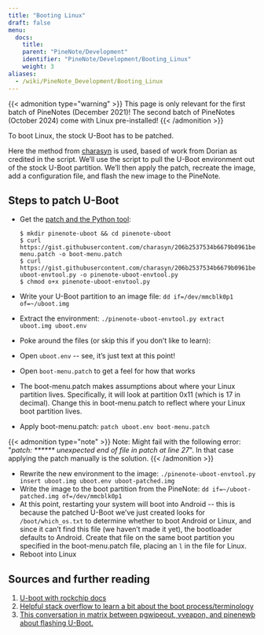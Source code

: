 ```yaml
---
title: "Booting Linux"
draft: false
menu:
  docs:
    title:
    parent: "PineNote/Development"
    identifier: "PineNote/Development/Booting_Linux"
    weight: 3
aliases:
  - /wiki/PineNote_Development/Booting_Linux
---
```


{{< admonition type="warning" >}}
This page is only relevant for the first batch of PineNotes (December 2021)! The second batch of PineNotes (October 2024) come with Linux pre-installed!
{{< /admonition >}}

To boot Linux, the stock U-Boot has to be patched.

Here the method from [charasyn](https://gist.github.com/charasyn/206b2537534b6679b0961be64cf9c35f) is used, based of work from Dorian as credited in the script. We’ll use the script to pull the U-Boot environment out of the stock U-Boot partition. We’ll then apply the patch, recreate the image, add a configuration file, and flash the new image to the PineNote.

## Steps to patch U-Boot

* Get the [patch and the Python tool](https://gist.github.com/charasyn/206b2537534b6679b0961be64cf9c35f):

  ```console
  $ mkdir pinenote-uboot && cd pinenote-uboot
  $ curl https://gist.githubusercontent.com/charasyn/206b2537534b6679b0961be64cf9c35f/raw/cc513998a36fac0cea266260e3ca3e64abfe3696/boot-menu.patch -o boot-menu.patch
  $ curl https://gist.githubusercontent.com/charasyn/206b2537534b6679b0961be64cf9c35f/raw/cc513998a36fac0cea266260e3ca3e64abfe3696/pinenote-uboot-envtool.py -o pinenote-uboot-envtool.py
  $ chmod o+x pinenote-uboot-envtool.py
  ```
* Write your U-Boot partition to an image file: `dd if=/dev/mmcblk0p1 of=~/uboot.img`
* Extract the environment: `./pinenote-uboot-envtool.py extract uboot.img uboot.env`
* Poke around the files (or skip this if you don’t like to learn):
* Open `uboot.env` -- see, it’s just text at this point! 
* Open `boot-menu.patch` to get a feel for how that works
* The boot-menu.patch makes assumptions about where your Linux partition lives. Specifically, it will look at partition 0x11 (which is 17 in decimal). Change this in boot-menu.patch to reflect where your Linux boot partition lives.
* Apply boot-menu.patch: `patch uboot.env boot-menu.patch`

{{< admonition type="note" >}}
 Note: Might fail with the following error: "_patch: \****** unexpected end of file in patch at line 27_". In that case applying the patch manually is the solution.
{{< /admonition >}}

* Rewrite the new environment to the image: `./pinenote-uboot-envtool.py insert uboot.img uboot.env uboot-patched.img`
* Write the image to the boot partition from the PineNote: `dd if=~/uboot-patched.img of=/dev/mmcblk0p1`
* At this point, restarting your system will boot into Android -- this is because the patched U-Boot we’ve just created looks for `/boot/which_os.txt` to determine whether to boot Android or Linux, and since it can’t find this file (we haven’t made it yet), the bootloader defaults to Android. Create that file on the same boot partition you specified in the boot-menu.patch file, placing an `l` in the file for Linux.
* Reboot into Linux

## Sources and further reading

1. [U-boot with rockchip docs](https://u-boot.readthedocs.io/en/latest/board/rockchip/rockchip.html)
2. [Helpful stack overflow to learn a bit about the boot process/terminology](https://stackoverflow.com/questions/31244862/what-is-the-use-of-spl-secondary-program-loader)
3. [This conversation in matrix between pgwipeout, vveapon, and pinenewb about flashing U-Boot.](https://matrix.to/#/!QtTzSRYMuozjbOQkzJ:matrix.org/$bVBxdD3E01da7w4LRm45-mwbw_jPk6CrJTQWGMG3B2I?via=matrix.org&via=kde.org&via=tchncs.de)

